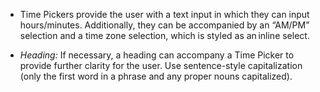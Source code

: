 - Time Pickers provide the user with a text input in which they can input hours/minutes. Additionally, they can be accompanied by an “AM/PM” selection and a time zone selection, which is styled as an inline select. 

- _Heading:_ If necessary, a heading can accompany a Time Picker to provide further clarity for the user. Use sentence-style capitalization (only the first word in a phrase and any proper nouns capitalized). 